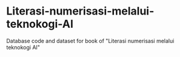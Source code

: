 # Literasi-numerisasi-melalui-teknokogi-AI
Database code and dataset for book of "Literasi numerisasi melalui teknokogi AI"
